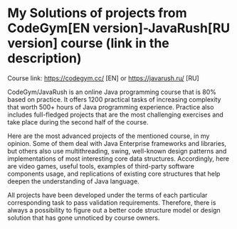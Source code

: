 # My Solutions of projects from CodeGym[EN version]-JavaRush[RU version] course (link in the description)
Course link: https://codegym.cc/ [EN] or https://javarush.ru/ [RU]

CodeGym/JavaRush is an online Java programming course that is 80% based on practice. It offers 1200 practical tasks of increasing complexity that worth 500+ hours of Java programming experience. Practice also includes full-fledged projects that are the most challenging exercises and take place during the second half of the course.

Here are the most advanced projects of the mentioned course, in my opinion. Some of them deal with Java Enterprise frameworks and libraries, but others also use multithreading, swing, well-known design patterns and implementations of most interesting core data structures. Accordingly, here are video games, useful tools, examples of third-party software components usage, and replications of existing core structures that help deepen the understanding of Java language.

All projects have been developed under the terms of each particular corresponding task to pass validation requirements. Therefore, there is always a possibility to figure out a better code structure model or design solution that has gone unnoticed by course owners.
